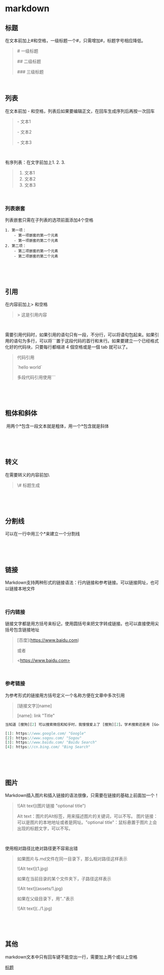 # markdown

## 标题

在文本前加上#和空格，一级标题一个#，只需增加#，标题字号相应降低。

> \# 一级标题
>
> \## 二级标题
>
> \### 三级标题

​	

 

## 列表

在文本前加 - 和空格，列表后如果要编辑正文，在回车生成序列后再按一次回车

> \- 文本1
>
> \- 文本2
>
> \- 文本3

​		

有序列表：在文字前加上1. 2. 3.

> 1. 文本1
> 2. 文本2
> 3. 文本3

​	

  

### 列表嵌套

列表嵌套只需在子列表的选项前面添加4个空格

```
1. 第一项：
    - 第一项嵌套的第一个元素
    - 第一项嵌套的第二个元素
2. 第二项：
    - 第二项嵌套的第一个元素
    - 第二项嵌套的第二个元素
```

​      

​        

## 引用

在内容前加上> 和空格

> \> 这是引用内容

​    

需要引用代码时，如果引用的语句只有一段，不分行，可以将语句包起来。如果引用的语句为多行，可以将```置于这段代码的首行和末行。如果要建立一个已经格式化好的代码块，只要每行都缩进 4 個空格或是一個 tab 就可以了。

>代码引用
>
> \`hello world`
>
> 
>
>多段代码引用使用```
>

​    

​     

## 粗体和斜体

​		用两个\*包含一段文本就是粗体，用一个\*包含就是斜体

​    

​     

## 转义

在需要转义的内容前加\

> \\# 标题生成

​    

​    

## 分割线

可以在一行中用三个*来建立一个分割线

​    

​    

## 链接

Markdown支持两种形式的链接语法：行内链接和参考链接。可以链接网址，也可以链接本地文件

​    

### 行内链接

链接文字都是用方括号来标记，使用圆括号来把文字转成链接。也可以直接使用尖括号包含链接地址

> \[百度](https://www.baidu.com)
>
> 或者
>
> \<https://www.baidu.com>

​     

### 参考链接

为参考形式的链接用方括号定义一个名称方便在文章中多次引用

> \[链接文字][name]
>
>  \[name]: link "Title"

```php
当知道 [搜狗][2] 可以搜索微信和知乎时，我慢慢爱上了 [搜狗][2]。学术搜索还是用 [Google][1] 靠谱。也会用 [Bing][4] 和 [百度][3]，毕竟各有所长。

[1]: https://www.google.com/ "Google"
[2]: https://www.sogou.com/ "Sogou"
[3]: https://www.baidu.com/ "Baidu Search"
[4]: https://cn.bing.com/ "Bing Search"
```

​    

​     

## 图片

Markdown插入图片和插入链接的语法很像，只需要在链接的基础上前面加一个！

> \![Alt text]\(图片链接 "optional title")
>
>  Alt text：图片的Alt标签，用来描述图片的关键词，可以不写。 图片链接：可以是图片的本地地址或者是网址。"optional title"：鼠标悬置于图片上会出现的标题文字，可以不写。

​     

使用相对路径比绝对路径更不容易出错

> 如果图片与.md文件在同一目录下，那么相对路径这样表示
>
>  \![Alt text]\(1.jpg)
>
>   
>
>  如果在当前目录的某个文件夹下，子路径这样表示
>
>  \![Alt text]\(assets/1.jpg)
>
>   
>
> 如果在父级目录下，用“.."表示
>
>   \![Alt text]\(../1.jpg)

​     

​    

## 其他

 markdown文本中只有回车键不能空出一行，需要加上两个或以上空格









[标题](##图片)











   

